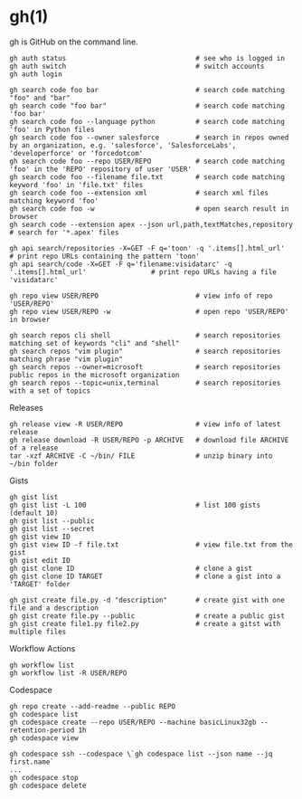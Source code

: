 # gh(1)

  gh is GitHub on the command line.

    gh auth status                                # see who is logged in
    gh auth switch                                # switch accounts
    gh auth login

    gh search code foo bar                        # search code matching "foo" and "bar"
    gh search code "foo bar"                      # search code matching 'foo bar'
    gh search code foo --language python          # search code matching 'foo' in Python files
    gh search code foo --owner salesforce         # search in repos owned by an organization, e.g. 'salesforce', 'SalesforceLabs', 'developerforce' or 'forcedotcom'
    gh search code foo --repo USER/REPO           # search code matching 'foo' in the 'REPO' repository of user 'USER'
    gh search code foo --filename file.txt        # search code matching keyword 'foo' in 'file.txt' files
    gh search code foo --extension xml            # search xml files matching keyword 'foo'
    gh search code foo -w                         # open search result in browser
    gh search code --extension apex --json url,path,textMatches,repository                     # search for '*.apex' files

    gh api search/repositories -X=GET -F q='toon' -q '.items[].html_url'                       # print repo URLs containing the pattern 'toon'
    gh api search/code -X=GET -F q='filename:visidatarc' -q '.items[].html_url'                # print repo URLs having a file 'visidatarc'

    gh repo view USER/REPO                        # view info of repo 'USER/REPO'
    gh repo view USER/REPO -w                     # open repo 'USER/REPO' in browser

    gh search repos cli shell                     # search repositories matching set of keywords "cli" and "shell"
    gh search repos "vim plugin"                  # search repositories matching phrase "vim plugin"
    gh search repos --owner=microsoft             # search repositories public repos in the microsoft organization
    gh search repos --topic=unix,terminal         # search repositories with a set of topics

  Releases

    gh release view -R USER/REPO                  # view info of latest release
    gh release download -R USER/REPO -p ARCHIVE   # download file ARCHIVE of a release
    tar -xzf ARCHIVE -C ~/bin/ FILE               # unzip binary into ~/bin folder

  Gists

    gh gist list
    gh gist list -L 100                           # list 100 gists (default 10)
    gh gist list --public
    gh gist list --secret
    gh gist view ID
    gh gist view ID -f file.txt                   # view file.txt from the gist
    gh gist edit ID
    gh gist clone ID                              # clone a gist
    gh gist clone ID TARGET                       # clone a gist into a 'TARGET' folder

    gh gist create file.py -d "description"       # create gist with one file and a description
    gh gist create file.py --public               # create a public gist
    gh gist create file1.py file2.py              # create a gitst with multiple files

  Workflow Actions

    gh workflow list
    gh workflow list -R USER/REPO

  Codespace

    gh repo create --add-readme --public REPO
    gh codespace list
    gh codespace create --repo USER/REPO --machine basicLinux32gb --retention-period 1h
    gh codespace view

    gh codespace ssh --codespace \`gh codespace list --json name --jq first.name`
    ...
    gh codespace stop
    gh codespace delete
